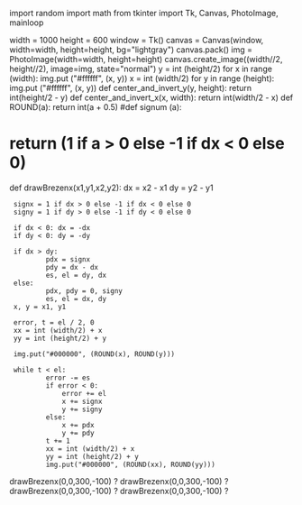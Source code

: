 import random
import math
from tkinter import Tk, Canvas, PhotoImage, mainloop

width = 1000
height = 600
window = Tk()
canvas = Canvas(window, width=width, height=height, bg="lightgray")
canvas.pack()
img = PhotoImage(width=width, height=height)
canvas.create_image((width//2, height//2), image=img, state="normal")
y = int (height/2)
for x in range (width):
    img.put ("#ffffff", (x, y))
x = int (width/2)
for y in range (height):
    img.put ("#ffffff", (x, y))
def center_and_invert_y(y, height):
    return int(height/2 - y)
def center_and_invert_x(x, width):
    return int(width/2 - x)
def ROUND(a):
    return int(a + 0.5)
#def signum (a):
#    return (1 if a > 0 else -1 if dx < 0 else 0)

def drawBrezenx(x1,y1,x2,y2):
     dx = x2 - x1
     dy = y2 - y1

     signx = 1 if dx > 0 else -1 if dx < 0 else 0
     signy = 1 if dy > 0 else -1 if dy < 0 else 0

     if dx < 0: dx = -dx
     if dy < 0: dy = -dy

     if dx > dy:
             pdx = signx
             pdy = dx - dx
             es, el = dy, dx
     else:
             pdx, pdy = 0, signy
             es, el = dx, dy
     x, y = x1, y1
     
     error, t = el / 2, 0
     xx = int (width/2) + x
     yy = int (height/2) + y

     img.put("#000000", (ROUND(x), ROUND(y)))

     while t < el:
             error -= es
             if error < 0:
                 error += el
                 x += signx
                 y += signy
             else:
                 x += pdx
                 y += pdy
             t += 1
             xx = int (width/2) + x
             yy = int (height/2) + y
             img.put("#000000", (ROUND(xx), ROUND(yy)))

drawBrezenx(0,0,300,-100)    ?
drawBrezenx(0,0,300,-100)    ?
drawBrezenx(0,0,300,-100)    ?
drawBrezenx(0,0,300,-100)    ?
